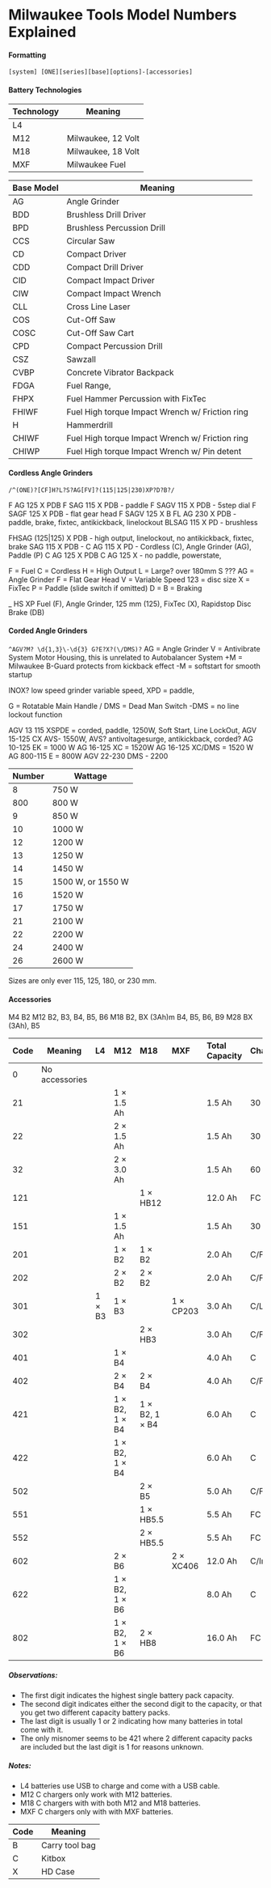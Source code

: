 # Milwaukee Tools Model Numbers Explained
#### Formatting

`[system] [ONE][series][base][options]-[accessories]`

#### Battery Technologies
| Technology | Meaning |
| - | - |
| L4 | 
| M12 | Milwaukee, 12 Volt |
| M18 | Milwaukee, 18 Volt |
| MXF | Milwaukee Fuel |

| Base Model | Meaning |
| - | - |
| AG | Angle Grinder
| BDD | Brushless Drill Driver |
| BPD | Brushless Percussion Drill |
| CCS | Circular Saw |
| CD | Compact Driver |
| CDD | Compact Drill Driver |
| CID | Compact Impact Driver |
| CIW | Compact Impact Wrench |
| CLL | Cross Line Laser |
| COS | Cut-Off Saw |
| COSC | Cut-Off Saw Cart |
| CPD | Compact Percussion Drill |
| CSZ| Sawzall |
| CVBP | Concrete Vibrator Backpack |
| FDGA | Fuel Range, 
| FHPX | Fuel Hammer Percussion with FixTec
| FHIWF | Fuel High torque Impact Wrench w/ Friction ring
| H | Hammerdrill |
| CHIWF | Fuel High torque Impact Wrench w/ Friction ring
| CHIWP | Fuel High torque Impact Wrench w/ Pin detent

#### Cordless Angle Grinders
``` /^(ONE)?[CF]H?L?S?AG[FV]?(115|125|230)XP?D?B?/ ```

F  AG  125 X PDB
F SAG  115 X PDB - paddle
F SAGV 115 X PDB - 5step dial
F SAGF 125 X PDB - flat gear head
F SAGV 125 X B
FL AG  230 X PDB - paddle, brake, fixtec, antikickback, linelockout
BLSAG  115 X PD - brushless

FHSAG  (125|125) X PDB - high output, linelockout, no antikickback, fixtec, brake
  SAG  115 X PDB - 
C  AG  115 X PD - Cordless (C), Angle Grinder (AG), Paddle (P)
C  AG  125 X PDB
C  AG  125 X - no paddle, powerstate, 

F = Fuel
C = Cordless
 H = High Output
 L = Large? over 180mm
 S ???
   AG = Angle Grinder
     F = Flat Gear Head
     V = Variable Speed
      123 = disc size
         X = FixTec
           P = Paddle (slide switch if omitted)
            D = 
             B = Braking


_ HS XP
Fuel (F), Angle Grinder, 125 mm (125), FixTec (X), Rapidstop Disc Brake (DB)

#### Corded Angle Grinders

``` ^AGV?M? \d{1,3}\-\d{3} G?E?X?(\/DMS)? ```
AG = Angle Grinder
V = Antivibrate System Motor Housing, this is unrelated to Autobalancer System
+M = Milwaukee B-Guard protects from kickback effect
-M = softstart for smooth startup

INOX? low speed grinder variable speed, 
XPD = paddle, 

G = Rotatable Main Handle
/
DMS = Dead Man Switch
-DMS = no line lockout function

   AGV 13 115 XSPDE = corded, paddle, 1250W, Soft Start, Line LockOut, 
   AGV 15-125 CX AVS- 1550W, AVS? antivoltagesurge, antikickback, corded?
   AG 10-125 EK = 1000 W
   AG 16-125 XC = 1520W
   AG 16-125 XC/DMS = 1520 W
   AG 800-115 E = 800W
   AGV 22-230 DMS - 2200

| Number | Wattage |
| - | - |
| 8 | 750 W |
| 800 | 800 W |
| 9 | 850 W |
| 10 | 1000 W |
| 12 | 1200 W |
| 13 | 1250 W |
| 14 | 1450 W |
| 15 | 1500 W, or 1550 W |
| 16 | 1520 W |
| 17 | 1750 W |
| 21 | 2100 W |
| 22 | 2200 W |
| 24 | 2400 W |
| 26 | 2600 W |

Sizes are only ever 115, 125, 180, or 230 mm.

#### Accessories

M4 B2
M12 B2, B3, B4, B5, B6
M18 B2, BX (3Ah)m B4, B5, B6, B9
M28 BX (3Ah), B5

| Code | Meaning | L4 | M12 | M18 | MXF | Total Capacity | Charger
| - | - | :- | :- | :- | :- | :- | :- |
| 0 | No accessories | | | | | | |
| 21 | | | 1 &times; 1.5 Ah | | | 1.5 Ah | 30 min |
| 22 | | | 2 &times; 1.5 Ah | | | 1.5 Ah | 30 min |
| 32 | | | 2 &times; 3.0 Ah | | | 1.5 Ah | 60 min |
| 121 | | | | 1 &times; HB12 | | 12.0 Ah | FC |
| 151 | | | 1 &times; 1.5 Ah | | | 1.5 Ah | 30 min |
| 201 | | | 1 &times; B2 | 1 &times; B2 | | 2.0 Ah | C/FC |
| 202 | | | 2 &times; B2 | 2 &times; B2 | | 2.0 Ah | C/FC |
| 301 | | 1 &times; B3 | 1 &times; B3 | | 1 &times; CP203 | 3.0 Ah | C/L4 |
| 302 | | | | 2 &times; HB3 | | 3.0 Ah | C/FC |
| 401 | | | 1 &times; B4 | | | 4.0 Ah | C |
| 402 | | | 2 &times; B4 | 2 &times; B4 | | 4.0 Ah | C/FC |
| 421 | | | 1 &times; B2, 1 &times; B4 | 1 &times; B2, 1 &times; B4 | | 6.0 Ah | C |
| 422 | | | 1 &times; B2, 1 &times; B4 | | | 6.0 Ah | C |
| 502 | | | | 2 &times; B5 | | 5.0 Ah | C/FC |
| 551 | | | | 1 &times; HB5.5 | | 5.5 Ah | FC |
| 552 | | | | 2 &times; HB5.5 | | 5.5 Ah | FC |
| 602 | | | 2 &times; B6 | | 2 &times; XC406 | 12.0 Ah | C/Integrated |
| 622 | | | 1 &times; B2, 1 &times; B6 | | | 8.0 Ah | C |
| 802 | | | 1 &times; B2, 1 &times; B6 | 2 &times; HB8 | | 16.0 Ah | FC |

##### Observations:
- The first digit indicates the highest single battery pack capacity.
- The second digit indicates either the second digit to the capacity, or that you get two different capacity battery packs.
- The last digit is usually 1 or 2 indicating how many batteries in total come with it.
- The only misnomer seems to be 421 where 2 different capacity packs are included but the last digit is 1 for reasons unknown.

##### Notes:
- L4 batteries use USB to charge and come with a USB cable.
- M12 C chargers only work with M12 batteries.
- M18 C chargers with with both M12 and M18 batteries.
- MXF C chargers only with with MXF batteries.


| Code | Meaning |
| - | - |
| B | Carry tool bag |
| C | Kitbox |
| X | HD Case |
